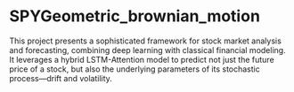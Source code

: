 # SPYGeometric_brownian_motion
This project presents a sophisticated framework for stock market analysis and forecasting, combining deep learning with classical financial modeling. It leverages a hybrid LSTM-Attention model to predict not just the future price of a stock, but also the underlying parameters of its stochastic process—drift and volatility.
